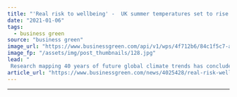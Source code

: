 ```yaml
---
title: "'Real risk to wellbeing' -  UK summer temperatures set to rise faster than global average, study finds"
date: "2021-01-06"
tags: 
  - business green
source: "business green"
image_url: "https://www.businessgreen.com/api/v1/wps/4f712b6/84c1f5c7-a71a-4fbd-a53c-0ebebd8acf12/13/robert-bye-4hcpIbqQM8c-unsplash-185x114.jpg"
image_fp: "/assets/img/post_thumbnails/128.jpg"
lead: "
 Research mapping 40 years of future global climate trends has concluded that temperatures in the UK are set to increase faster than other parts of the world ..."
article_url: "https://www.businessgreen.com/news/4025428/real-risk-wellbeing-uk-summer-temperatures-set-rise-faster-global-average-study"
---
```


---
